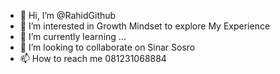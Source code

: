 - 👋 Hi, I’m @RahidGithub
- 👀 I’m interested in Growth Mindset to explore My Experience
- 🌱 I’m currently learning ...
- 💞️ I’m looking to collaborate on Sinar Sosro
- 📫 How to reach me 081231068884

<!---
RahidGithub/RahidGithub is a ✨ special ✨ repository because its `README.md` (this file) appears on your GitHub profile.
You can click the Preview link to take a look at your changes.
--->
